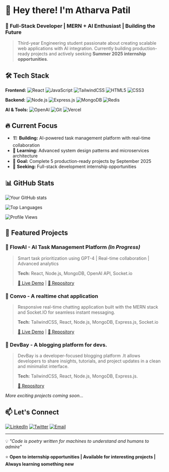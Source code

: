 # 👋 Hey there! I'm Atharva Patil

### 🚀 Full-Stack Developer | MERN + AI Enthusiast | Building the Future

> Third-year Engineering student passionate about creating scalable web applications with AI integration. Currently building production-ready projects and actively seeking **Summer 2025 internship opportunities**.

## 🛠️ Tech Stack

**Frontend:**
![React](https://img.shields.io/badge/React-20232A?style=for-the-badge&logo=react&logoColor=61DAFB)
![JavaScript](https://img.shields.io/badge/JavaScript-F7DF1E?style=for-the-badge&logo=javascript&logoColor=black)
![TailwindCSS](https://img.shields.io/badge/Tailwind_CSS-38B2AC?style=for-the-badge&logo=tailwind-css&logoColor=white)
![HTML5](https://img.shields.io/badge/HTML5-E34F26?style=for-the-badge&logo=html5&logoColor=white)
![CSS3](https://img.shields.io/badge/CSS3-1572B6?style=for-the-badge&logo=css3&logoColor=white)

**Backend:**
![Node.js](https://img.shields.io/badge/Node.js-43853D?style=for-the-badge&logo=node.js&logoColor=white)
![Express.js](https://img.shields.io/badge/Express.js-404D59?style=for-the-badge)
![MongoDB](https://img.shields.io/badge/MongoDB-4EA94B?style=for-the-badge&logo=mongodb&logoColor=white)
![Redis](https://img.shields.io/badge/Redis-DC382D?style=for-the-badge&logo=redis&logoColor=white)

**AI & Tools:**
![OpenAI](https://img.shields.io/badge/OpenAI-412991?style=for-the-badge&logo=openai&logoColor=white)
![Git](https://img.shields.io/badge/Git-F05032?style=for-the-badge&logo=git&logoColor=white)
![Vercel](https://img.shields.io/badge/Vercel-000000?style=for-the-badge&logo=vercel&logoColor=white)

## 🔥 Current Focus

- 🏗️ **Building:** AI-powered task management platform with real-time collaboration
- 🌟 **Learning:** Advanced system design patterns and microservices architecture  
- 🎯 **Goal:** Complete 5 production-ready projects by September 2025
- 💼 **Seeking:** Full-stack development internship opportunities

## 📊 GitHub Stats

![Your GitHub stats](https://github-readme-stats.vercel.app/api?username=atharva-patil-23&show_icons=true&theme=dark&hide_border=true)

![Top Languages](https://github-readme-stats.vercel.app/api/top-langs/?username=atharva-patil-23&layout=compact&theme=dark&hide_border=true)

![Profile Views](https://komarev.com/ghpvc/?username=atharva-patil-23&color=blue)

## 🚀 Featured Projects

### 🤖 FlowAI - AI Task Management Platform *(In Progress)*
> Smart task prioritization using GPT-4 | Real-time collaboration | Advanced analytics
> 
> **Tech:** React, Node.js, MongoDB, OpenAI API, Socket.io
> 
> [🔗 Live Demo](https://flow-ai-navy.vercel.app) | [📂 Repository](https://github.com/atharva-patil-23/Flow-Ai)

### 🤖 Convo - A realtime chat application
> Responsive real-time chatting application built with the MERN stack and Socket.IO for seamless instant messaging.
> 
> **Tech:** TailwindCSS, React, Node.js, MongoDB, Express.js, Socket.io
> 
> [🔗 Live Demo](https://convo-client-ten.vercel.app) | [📂 Repository](https://github.com/atharva-patil-23/Convo)

### 🤖 DevBay - A blogging platform for devs.
> DevBay is a developer-focused blogging platform .It allows developers to share insights, tutorials, and project updates in a clean and minimalist interface.
> 
> **Tech:** TailwindCSS, React, Node.js, MongoDB, Express.js.
> 
>[📂 Repository](https://github.com/atharva-patil-23/devbay)


*More exciting projects coming soon...*

## 📫 Let's Connect

[![LinkedIn](https://img.shields.io/badge/LinkedIn-0077B5?style=for-the-badge&logo=linkedin&logoColor=white)](https://www.linkedin.com/in/atharva-patil-081198258/)
[![Twitter](https://img.shields.io/badge/Twitter-1DA1F2?style=for-the-badge&logo=twitter&logoColor=white)](https://x.com/apatil_twt)
[![Email](https://img.shields.io/badge/Email-D14836?style=for-the-badge&logo=gmail&logoColor=white)](mailto:anpatil.1223@gmail.com)

---

💡 *"Code is poetry written for machines to understand and humans to admire"*

⭐ **Open to internship opportunities | Available for interesting projects | Always learning something new**
